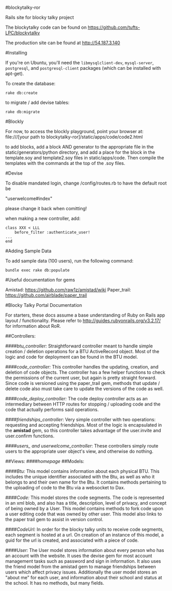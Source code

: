 #blockytalky-ror

Rails site for blocky talky project

The blockytalky code can be found on https://github.com/tufts-LPC/blockytalky

The production site can be found at http://54.187.3.140

#Installing

If you're on Ubuntu, you'll need the ``libmysqlclient-dev``, ``mysql-server``,
``postgresql``, and ``postgresql-client`` packages (which can be installed with
apt-get).

To create the database:

    rake db:create

to migrate / add devise tables:
    
    rake db:migrate

#Blockly

For now, to access the blockly playground, point your browser at:
file:///[your path to blockytalky-ror]/static/apps/code/code2.html

to add blocks, add a block AND generator to the appropriate file in the static/generators/python directory, and add a place for the block in the template.soy and template2.soy files in static/apps/code.  Then compile the templates with the commands at the top of the .soy files.

#Devise

To disable mandated login, change /config/routes.rb to have the default root be

"userwelcome#index"

please change it back when comitting!

when making a new controller, add:

    class XXX < LLL
        before_filter :authenticate_user!
    ...
    end

#Adding Sample Data

To add sample data (100 users), run the following command:

    bundle exec rake db:populate

#Useful documentation for gems

Amistad: https://github.com/raw1z/amistad/wiki
Paper_trail: https://github.com/airblade/paper_trail

#Blocky Talky Portal Documentation

For starters, these docs assume a base understanding of Ruby on Rails app layout / functionality.  Please refer to http://guides.rubyonrails.org/v3.2.17/ for information about RoR.

##Controllers:

####*btu_controller:*
Straightforward controller meant to handle simple creation / deletion operations for a BTU ActiveRecord object. 
Most of the logic and code for deployment can be found in the BTU model.

####*code_controller:*
This controller handles the updating, creation, and deletion of code objects.  The controller has a few helper functions to check the permissions of the current user, but again is pretty straight forward.  
Since code is versioned using the paper_trail gem, methods that update / delete code also must take care to update the versions of the code as well.

####*code_deploy_controller:*
The code deploy controller acts as an intermediary between HTTP routes for stopping / uploading code and the code that actually performs said operations.

####*friendships_controller*:
Very simple controller with two operations: requesting and accepting friendships.  Most of the logic is encapsulated in the <b>amistad</b> gem, so this controller takes advantage of the user.invite and user.confirm functions.

####*users_ and userwelcome_controller*:
These controllers simply route users to the appropriate user object's view, and otherwise do nothing.

##Views:
####*homepage*
##Models:

####*Btu:*
This model contains information about each physical BTU.  This includes the 
unique identifier associated with the Btu, as well as who it belongs to and 
their own name for the Btu.  It contains methods pertaining to the uploading
of code to the Btu via a websocket to Dax. 

####*Code:*
This model stores the code segments.  The code is represented in an xml blob,
and also has a title, description, level of privacy, and concept of being owned
by a User. This model contains methods to fork code upon a user editing code
that was owned by other user.  This model also links to the paper trail gem
to assist in version control.

####*CodeUrl:*
In order for the blocky talky units to receive code segments, each segment is
hosted at a url.  On creation of an instance of this model, a guid for the
url is created, and associated with a piece of code.

####*User:*
The User model stores information about every person who has an account with
the website.  It uses the devise gem for most account management tasks such
as password and sign in information.  It also uses the friend model from the
amistad gem to manage friendships between users which affect privacy issues.
Additionally the user model stores an "about me" for each user, and information
about their school and status at the school. It has no methods, but many fields.
